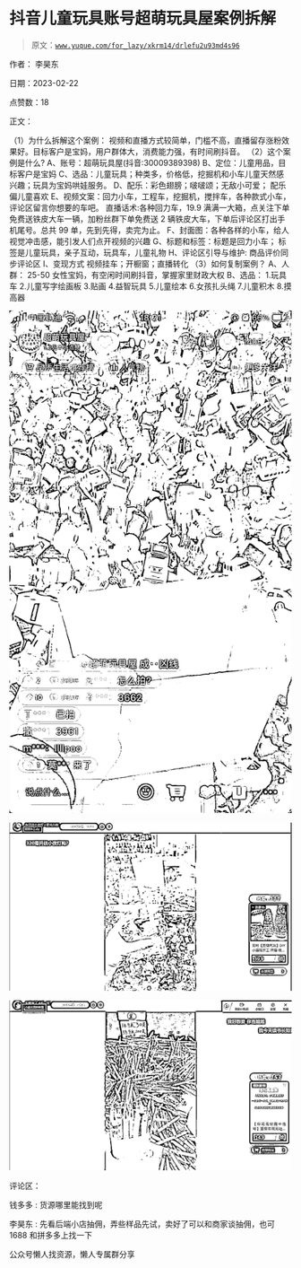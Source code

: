 # 抖音儿童玩具账号超萌玩具屋案例拆解

> 原文：[`www.yuque.com/for_lazy/xkrm14/drlefu2u93md4s96`](https://www.yuque.com/for_lazy/xkrm14/drlefu2u93md4s96)



作者： 李昊东



日期：2023-02-22



点赞数：18



正文：



（1）为什么拆解这个案例： 视频和直播方式较简单，门槛不高，直播留存涨粉效果好。目标客户是宝妈，用户群体大，消费能力强，有时间刷抖音。 （2）这个案例是什么? A、账号：超萌玩具屋(抖音:30009389398) B、定位：儿童用品，目标客户是宝妈 C、选品：儿童玩具；种类多，价格低，挖掘机和小车儿童天然感兴趣；玩具为宝妈哄娃服务。 D、配乐：彩色翅膀；啵啵颂；无敌小可爱； 配乐偏儿童喜欢 E、视频文案：回力小车，工程车，挖掘机，搅拌车，各种款式小车，评论区留言你想要的车吧。 直播话术:各种回力车，19.9 满满一大箱，点关注下单免费送铁皮大车一辆，加粉丝群下单免费送 2 辆铁皮大车，下单后评论区打出手机尾号。总共 99 单，先到先得，卖完为止。 F、封面图：各种各样的小车，给人视觉冲击感，能引发人们点开视频的兴趣 G、标题和标签：标题是回力小车； 标签是儿童玩具，亲子互动，玩具车，儿童礼物 H、评论区引导与维护: 商品评价同步评论区 I、变现方式 视频挂车；开橱窗；直播转化 （3）如何复制案例？ A、人群： 25-50 女性宝妈，有空闲时间刷抖音，掌握家里财政大权 B、选品： 1.玩具车 2.儿童写字绘画板 3.贴画 4.益智玩具 5.儿童绘本 6.女孩扎头绳 7.儿童积木 8.摸高器



![](img/543e80e0ba187632fa06ccf817c2c7c1.png)  

![](img/aee304e88be4ccd05b4f57076ddd228b.png)  

![](img/262d8f053f49d0a003d8e17cd29746c0.png)  

评论区：



钱多多 : 货源哪里能找到呢



李昊东 : 先看后端小店抽佣，弄些样品先试，卖好了可以和商家谈抽佣，也可 1688 和拼多多上找一下



公众号懒人找资源，懒人专属群分享

</ne-p></ne-p></ne-p>